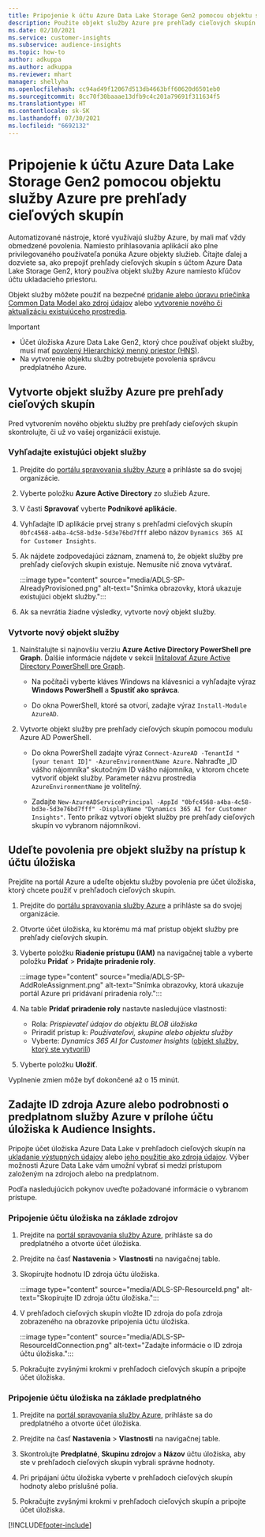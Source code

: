 ```yaml
---
title: Pripojenie k účtu Azure Data Lake Storage Gen2 pomocou objektu služby
description: Použite objekt služby Azure pre prehľady cieľových skupín na pripojenie vlastného Data Lake, keď ho pripájate k prehľadom cieľových skupín.
ms.date: 02/10/2021
ms.service: customer-insights
ms.subservice: audience-insights
ms.topic: how-to
author: adkuppa
ms.author: adkuppa
ms.reviewer: mhart
manager: shellyha
ms.openlocfilehash: cc94ad49f12067d513db4663bff60620d6501eb0
ms.sourcegitcommit: 8cc70f30baaae13dfb9c4c201a79691f311634f5
ms.translationtype: HT
ms.contentlocale: sk-SK
ms.lasthandoff: 07/30/2021
ms.locfileid: "6692132"
---
```

# <a name="connect-to-an-azure-data-lake-storage-gen2-account-with-an-azure-service-principal-for-audience-insights"></a>Pripojenie k účtu Azure Data Lake Storage Gen2 pomocou objektu služby Azure pre prehľady cieľových skupín

Automatizované nástroje, ktoré využívajú služby Azure, by mali mať vždy obmedzené povolenia. Namiesto prihlasovania aplikácií ako plne privilegovaného používateľa ponúka Azure objekty služieb. Čítajte ďalej a dozviete sa, ako prepojiť prehľady cieľových skupín s účtom Azure Data Lake Storage Gen2, ktorý používa objekt služby Azure namiesto kľúčov účtu ukladacieho priestoru. 

Objekt služby môžete použiť na bezpečné [pridanie alebo úpravu priečinka Common Data Model ako zdroj údajov](connect-common-data-model.md) alebo [vytvorenie nového či aktualizáciu existujúceho prostredia](get-started-paid.md).

> [!IMPORTANT]
> - Účet úložiska Azure Data Lake Gen2, ktorý chce používať objekt služby, musí mať [povolený Hierarchický menný priestor (HNS)](/azure/storage/blobs/data-lake-storage-namespace).
> - Na vytvorenie objektu služby potrebujete povolenia správcu predplatného Azure.

## <a name="create-azure-service-principal-for-audience-insights"></a>Vytvorte objekt služby Azure pre prehľady cieľových skupín

Pred vytvorením nového objektu služby pre prehľady cieľových skupín skontrolujte, či už vo vašej organizácii existuje.

### <a name="look-for-an-existing-service-principal"></a>Vyhľadajte existujúci objekt služby

1. Prejdite do [portálu spravovania služby Azure](https://portal.azure.com) a prihláste sa do svojej organizácie.

2. Vyberte položku **Azure Active Directory** zo služieb Azure.

3. V časti **Spravovať** vyberte **Podnikové aplikácie**.

4. Vyhľadajte ID aplikácie prvej strany s prehľadmi cieľových skupín `0bfc4568-a4ba-4c58-bd3e-5d3e76bd7fff` alebo názov `Dynamics 365 AI for Customer Insights`.

5. Ak nájdete zodpovedajúci záznam, znamená to, že objekt služby pre prehľady cieľových skupín existuje. Nemusíte nič znova vytvárať.
   
   :::image type="content" source="media/ADLS-SP-AlreadyProvisioned.png" alt-text="Snímka obrazovky, ktorá ukazuje existujúci objekt služby.":::
   
6. Ak sa nevrátia žiadne výsledky, vytvorte nový objekt služby.

### <a name="create-a-new-service-principal"></a>Vytvorte nový objekt služby

1. Nainštalujte si najnovšiu verziu **Azure Active Directory PowerShell pre Graph**. Ďalšie informácie nájdete v sekcii [Inštalovať Azure Active Directory PowerShell pre Graph](/powershell/azure/active-directory/install-adv2).
   - Na počítači vyberte kláves Windows na klávesnici a vyhľadajte výraz **Windows PowerShell** a **Spustiť ako správca**.
   
   - Do okna PowerShell, ktoré sa otvorí, zadajte výraz `Install-Module AzureAD`.

2. Vytvorte objekt služby pre prehľady cieľových skupín pomocou modulu Azure AD PowerShell.
   - Do okna PowerShell zadajte výraz `Connect-AzureAD -TenantId "[your tenant ID]" -AzureEnvironmentName Azure`. Nahraďte „ID vášho nájomníka“ skutočným ID vášho nájomníka, v ktorom chcete vytvoriť objekt služby. Parameter názvu prostredia `AzureEnvironmentName` je voliteľný.
  
   - Zadajte `New-AzureADServicePrincipal -AppId "0bfc4568-a4ba-4c58-bd3e-5d3e76bd7fff" -DisplayName "Dynamics 365 AI for Customer Insights"`. Tento príkaz vytvorí objekt služby pre prehľady cieľových skupín vo vybranom nájomníkovi.  

## <a name="grant-permissions-to-the-service-principal-to-access-the-storage-account"></a>Udeľte povolenia pre objekt služby na prístup k účtu úložiska

Prejdite na portál Azure a udeľte objektu služby povolenia pre účet úložiska, ktorý chcete použiť v prehľadoch cieľových skupín.

1. Prejdite do [portálu spravovania služby Azure](https://portal.azure.com) a prihláste sa do svojej organizácie.

1. Otvorte účet úložiska, ku ktorému má mať prístup objekt služby pre prehľady cieľových skupín.

1. Vyberte položku **Riadenie prístupu (IAM)** na navigačnej table a vyberte položku **Pridať** > **Pridajte priradenie roly**.
   
   :::image type="content" source="media/ADLS-SP-AddRoleAssignment.png" alt-text="Snímka obrazovky, ktorá ukazuje portál Azure pri pridávaní priradenia roly.":::
   
1. Na table **Pridať priradenie roly** nastavte nasledujúce vlastnosti:
   - Rola: *Prispievateľ údajov do objektu BLOB úložiska*
   - Priradiť prístup k: *Používateľovi, skupine alebo objektu služby*
   - Vyberte: *Dynamics 365 AI for Customer Insights* ([objekt služby, ktorý ste vytvorili](#create-a-new-service-principal))

1.  Vyberte položku **Uložiť**.

Vyplnenie zmien môže byť dokončené až o 15 minút.

## <a name="enter-the-azure-resource-id-or-the-azure-subscription-details-in-the-storage-account-attachment-to-audience-insights"></a>Zadajte ID zdroja Azure alebo podrobnosti o predplatnom služby Azure v prílohe účtu úložiska k Audience Insights.

Pripojte účet úložiska Azure Data Lake v prehľadoch cieľových skupín na [ukladanie výstupných údajov](manage-environments.md) alebo [jeho použitie ako zdroja údajov](connect-dataverse-managed-lake.md). Výber možnosti Azure Data Lake vám umožní vybrať si medzi prístupom založeným na zdrojoch alebo na predplatnom.

Podľa nasledujúcich pokynov uveďte požadované informácie o vybranom prístupe.

### <a name="resource-based-storage-account-connection"></a>Pripojenie účtu úložiska na základe zdrojov

1. Prejdite na [portál spravovania služby Azure](https://portal.azure.com), prihláste sa do predplatného a otvorte účet úložiska.

1. Prejdite na časť **Nastavenia** > **Vlastnosti** na navigačnej table.

1. Skopírujte hodnotu ID zdroja účtu úložiska.

   :::image type="content" source="media/ADLS-SP-ResourceId.png" alt-text="Skopírujte ID zdroja účtu úložiska.":::

1. V prehľadoch cieľových skupín vložte ID zdroja do poľa zdroja zobrazeného na obrazovke pripojenia účtu úložiska.

   :::image type="content" source="media/ADLS-SP-ResourceIdConnection.png" alt-text="Zadajte informácie o ID zdroja účtu úložiska.":::   
   
1. Pokračujte zvyšnými krokmi v prehľadoch cieľových skupín a pripojte účet úložiska.

### <a name="subscription-based-storage-account-connection"></a>Pripojenie účtu úložiska na základe predplatného

1. Prejdite na [portál spravovania služby Azure](https://portal.azure.com), prihláste sa do predplatného a otvorte účet úložiska.

1. Prejdite na časť **Nastavenia** > **Vlastnosti** na navigačnej table.

1. Skontrolujte **Predplatné**, **Skupinu zdrojov** a **Názov** účtu úložiska, aby ste v prehľadoch cieľových skupín vybrali správne hodnoty.

1. Pri pripájaní účtu úložiska vyberte v prehľadoch cieľových skupín hodnoty alebo príslušné polia.
   
1. Pokračujte zvyšnými krokmi v prehľadoch cieľových skupín a pripojte účet úložiska.


[!INCLUDE[footer-include](../includes/footer-banner.md)]